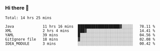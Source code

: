 ### Hi there 👋

<!--
**urzz/urzz** is a ✨ _special_ ✨ repository because its `README.md` (this file) appears on your GitHub profile.

Here are some ideas to get you started:

- 🔭 I’m currently working on ...
- 🌱 I’m currently learning ...
- 👯 I’m looking to collaborate on ...
- 🤔 I’m looking for help with ...
- 💬 Ask me about ...
- 📫 How to reach me: ...
- 😄 Pronouns: ...
- ⚡ Fun fact: ...
-->

<!--START_SECTION:waka-->
```text
Total: 14 hrs 25 mins

Java             11 hrs 16 mins  ███████████████████▓░░░░░   78.11 % 
XML              2 hrs 4 mins    ███▓░░░░░░░░░░░░░░░░░░░░░   14.41 % 
YAML             39 mins         █░░░░░░░░░░░░░░░░░░░░░░░░   04.56 % 
GitIgnore file   18 mins         ▓░░░░░░░░░░░░░░░░░░░░░░░░   02.08 % 
IDEA_MODULE      3 mins          ░░░░░░░░░░░░░░░░░░░░░░░░░   00.42 % 
```
<!--END_SECTION:waka-->
